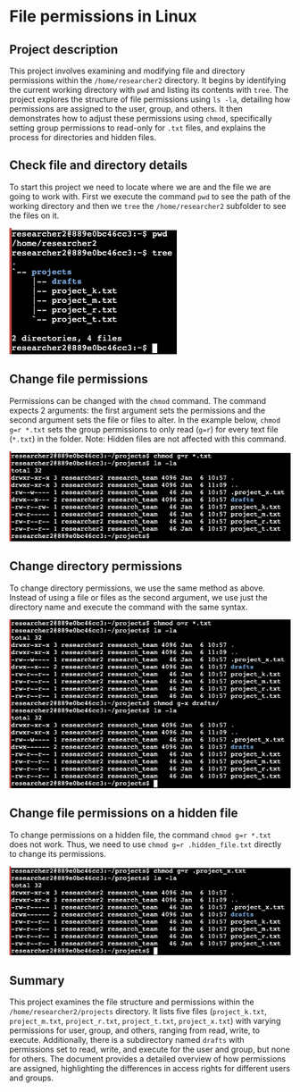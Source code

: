 # File permissions in Linux

## Project description
This project involves examining and modifying file and directory permissions within the `/home/researcher2` directory. It begins by identifying the current working directory with `pwd` and listing its contents with `tree`. The project explores the structure of file permissions using `ls -la`, detailing how permissions are assigned to the user, group, and others. It then demonstrates how to adjust these permissions using `chmod`, specifically setting group permissions to read-only for `.txt` files, and explains the process for directories and hidden files.

## Check file and directory details
To start this project we need to locate where we are and the file we are going to work with. First we execute the command `pwd` to see the path of the working directory and then we `tree` the `/home/researcher2` subfolder to see the files on it.

![Image 1](images/image1.png)

## Change file permissions
Permissions can be changed with the `chmod` command. The command expects 2 arguments: the first argument sets the permissions and the second argument sets the file or files to alter. In the example below, `chmod g=r *.txt` sets the group permissions to only read (`g=r`) for every text file (`*.txt`) in the folder. Note: Hidden files are not affected with this command.

![Image 2](images/image2.png)

## Change directory permissions
To change directory permissions, we use the same method as above. Instead of using a file or files as the second argument, we use just the directory name and execute the command with the same syntax.

![Image 3](images/image3.png)

## Change file permissions on a hidden file
To change permissions on a hidden file, the command `chmod g=r *.txt` does not work. Thus, we need to use `chmod g=r .hidden_file.txt` directly to change its permissions.

![Image 4](images/image4.png)

## Summary
This project examines the file structure and permissions within the `/home/researcher2/projects` directory. It lists five files (`project_k.txt`, `project_m.txt`, `project_r.txt`, `project_t.txt`, `project_x.txt`) with varying permissions for user, group, and others, ranging from read, write, to execute. Additionally, there is a subdirectory named `drafts` with permissions set to read, write, and execute for the user and group, but none for others. The document provides a detailed overview of how permissions are assigned, highlighting the differences in access rights for different users and groups.
